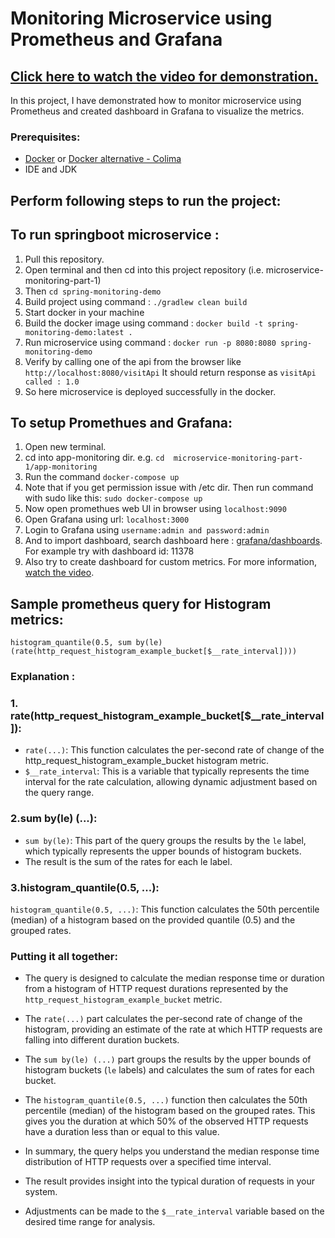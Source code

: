 # Monitoring Microservice using Prometheus and Grafana

## [Click here to watch the video for demonstration.]()

In this project, I have demonstrated how to monitor microservice using Prometheus and created dashboard in Grafana to visualize the metrics.

### Prerequisites:
 - [Docker](https://docs.docker.com/engine/install/) or [Docker alternative - Colima](https://github.com/abiosoft/colima)
 - IDE and JDK


## Perform following steps to run the project:

## To run springboot microservice :
1. Pull this repository.
2. Open terminal and then cd into this project repository (i.e. microservice-monitoring-part-1)
3. Then `cd spring-monitoring-demo`
4. Build project using command : `./gradlew clean build`
5. Start docker in your machine
6. Build the docker image using command : `docker build -t spring-monitoring-demo:latest .`
7. Run microservice using command : `docker run -p 8080:8080 spring-monitoring-demo`
8. Verify by calling one of the api from the browser like `http://localhost:8080/visitApi` It should return response as `visitApi called : 1.0`
9. So here microservice is deployed successfully in the docker.

## To setup Promethues and Grafana:
1. Open new terminal.
2. cd into app-monitoring dir. e.g. `cd  microservice-monitoring-part-1/app-monitoring`
3. Run the command `docker-compose up`
4. Note that if you get permission issue with /etc dir. Then run command with sudo like this: `sudo docker-compose up`
5. Now open promethues web UI in browser using `localhost:9090`
6. Open Grafana using url: `localhost:3000`
7. Login to Grafana using `username:admin and password:admin`
8. And to import dashboard, search dashboard here : [grafana/dashboards](https://grafana.com/grafana/dashboards/). For example try with dashboard id: 11378
9. Also try to create dashboard for custom metrics. For more information, [watch the video](https://docs.docker.com/engine/install/).


## Sample prometheus query for Histogram metrics:

```
histogram_quantile(0.5, sum by(le) (rate(http_request_histogram_example_bucket[$__rate_interval])))
```

### Explanation :

### 1. rate(http_request_histogram_example_bucket[$__rate_interval]):

 - `rate(...)`: This function calculates the per-second rate of change of the http_request_histogram_example_bucket histogram metric.
 - `$__rate_interval`: This is a variable that typically represents the time interval for the rate calculation, allowing dynamic adjustment based on the query range.
### 2.sum by(le) (...):

 - `sum by(le)`: This part of the query groups the results by the `le` label, which typically represents the upper bounds of histogram buckets.
 - The result is the sum of the rates for each le label.

### 3.histogram_quantile(0.5, ...):

 `histogram_quantile(0.5, ...)`: This function calculates the 50th percentile (median) of a histogram based on the provided quantile (0.5) and the grouped rates.

### Putting it all together:

- The query is designed to calculate the median response time or duration from a histogram of HTTP request durations represented by the `http_request_histogram_example_bucket` metric.

- The `rate(...)` part calculates the per-second rate of change of the histogram, providing an estimate of the rate at which HTTP requests are falling into different duration buckets.

- The `sum by(le) (...)` part groups the results by the upper bounds of histogram buckets (`le` labels) and calculates the sum of rates for each bucket.

- The `histogram_quantile(0.5, ...)` function then calculates the 50th percentile (median) of the histogram based on the grouped rates. This gives you the duration at which 50% of the observed HTTP requests have a duration less than or equal to this value.

- In summary, the query helps you understand the median response time distribution of HTTP requests over a specified time interval. 
- The result provides insight into the typical duration of requests in your system. 
- Adjustments can be made to the `$__rate_interval` variable based on the desired time range for analysis.

